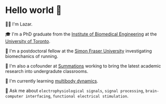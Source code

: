 # Hello world 👋

<!--
**lazarjov/lazarjov** is a ✨ _special_ ✨ repository because its `README.md` (this file) appears on your GitHub profile.

Here are some ideas to get you started:

- 🔭 I’m currently working on ...
- 🌱 I’m currently learning ...
- 👯 I’m looking to collaborate on ...
- 🤔 I’m looking for help with ...
- 💬 Ask me about ...
- 📫 How to reach me: ...
- 😄 Pronouns: ...
- ⚡ Fun fact: ...
-->

🙋‍♂️ I'm Lazar.

🎓 I'm a PhD graduate from the [Institute of Biomedical Engineering](https://bme.utoronto.ca/) at the [University of Toronto](https://www.utoronto.ca/).

🔬 I'm a postdoctoral fellow at the [Simon Fraser University](https://www.sfu.ca/) investigating biomechanics of running.

🔭 I'm also a cofounder at [Summations](https://www.summations.com) working to bring the latest academic research into undergradute classrooms.

📕 I'm currently learning [multibody dynamics](https://moorepants.github.io/learn-multibody-dynamics/).

💬 Ask me about `electrophysiological signals`, `signal processing`, `brain-computer interfacing`, `functional electrical stimulation`.
